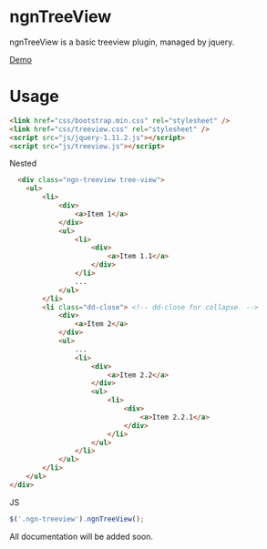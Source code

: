 # ngnTreeView
ngnTreeView is a basic treeview plugin, managed by jquery.

[Demo](http://tenkstudios.com/products/treeview/index.html)  

# Usage
```html
<link href="css/bootstrap.min.css" rel="stylesheet" />
<link href="css/treeview.css" rel="stylesheet" />
<script src="js/jquery-1.11.2.js"></script>
<script src="js/treeview.js"></script>
```
  
Nested
```html
  <div class="ngn-treeview tree-view">
    <ul>
        <li>
            <div>
                <a>Item 1</a>
            </div>
            <ul>
                <li>
                    <div>
                        <a>Item 1.1</a>
                    </div>
                </li>
                ...
            </ul>
        </li>
        <li class="dd-close"> <!-- dd-close for collapse  -->
            <div>
                <a>Item 2</a>
            </div>
            <ul>
                ...
                <li>
                    <div>
                        <a>Item 2.2</a>
                    </div>
                    <ul>
                        <li>
                            <div>
                                <a>Item 2.2.1</a>
                            </div>
                        </li>
                    </ul>
                </li>
            </ul>
        </li>
    </ul>
</div>
```
  
  JS
  ```js
  $('.ngn-treeview').ngnTreeView(); 
  ```
  
All documentation will be added soon.
